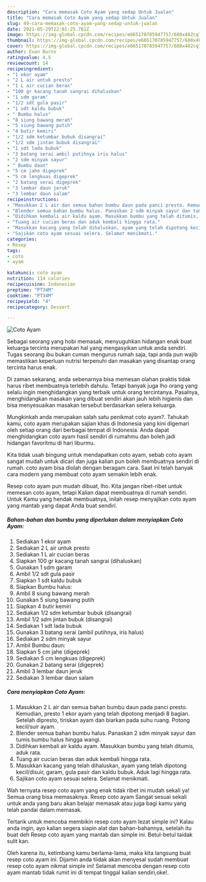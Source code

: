 ```yaml
---
description: "Cara memasak Coto Ayam yang sedap Untuk Jualan"
title: "Cara memasak Coto Ayam yang sedap Untuk Jualan"
slug: 49-cara-memasak-coto-ayam-yang-sedap-untuk-jualan
date: 2021-05-29T22:01:25.781Z
image: https://img-global.cpcdn.com/recipes/e665170785947757/680x482cq70/coto-ayam-foto-resep-utama.jpg
thumbnail: https://img-global.cpcdn.com/recipes/e665170785947757/680x482cq70/coto-ayam-foto-resep-utama.jpg
cover: https://img-global.cpcdn.com/recipes/e665170785947757/680x482cq70/coto-ayam-foto-resep-utama.jpg
author: Evan Burns
ratingvalue: 4.5
reviewcount: 14
recipeingredient:
- "1 ekor ayam"
- "2 L air untuk presto"
- "1 L air cucian beras"
- "100 gr kacang tanah sangrai dihaluskan"
- "1 sdm garam"
- "1/2 sdt gula pasir"
- "1 sdt kaldu bubuk"
- " Bumbu halus"
- "8 siung bawang merah"
- "5 siung bawang putih"
- "4 butir kemiri"
- "1/2 sdm ketumbar bubuk disangrai"
- "1/2 sdm jintan bubuk disangrai"
- "1 sdt lada bubuk"
- "3 batang serai ambil putihnya iris halus"
- "2 sdm minyak sayur"
- " Bumbu daun"
- "5 cm jahe digeprek"
- "5 cm lengkuas digeprek"
- "2 batang serai digeprek"
- "3 lembar daun jeruk"
- "3 lembar daun salam"
recipeinstructions:
- "Masukkan 2 L air dan semua bahan bumbu daun pada panci presto. Kemudian, presto 1 ekor ayam yang telah dipotong menjadi 8 bagian. Setelah dipresto, tiriskan ayam dan biarkan pada suhu ruang. Potong kecil/suir ayam."
- "Blender semua bahan bumbu halus. Panaskan 2 sdm minyak sayur dan tumis bumbu halus hingga wangi."
- "Didihkan kembali air kaldu ayam. Masukkan bumbu yang telah ditumis, aduk rata."
- "Tuang air cucian beras dan aduk kembali hingga rata."
- "Masukkan kacang yang telah dihaluskan, ayam yang telah dipotong kecil/disuir, garam, gula pasir dan kaldu bubuk. Aduk lagi hingga rata."
- "Sajikan coto ayam sesuai selera. Selamat menikmati."
categories:
- Resep
tags:
- coto
- ayam

katakunci: coto ayam 
nutrition: 114 calories
recipecuisine: Indonesian
preptime: "PT34M"
cooktime: "PT34M"
recipeyield: "4"
recipecategory: Dessert

---
```



![Coto Ayam](https://img-global.cpcdn.com/recipes/e665170785947757/680x482cq70/coto-ayam-foto-resep-utama.jpg)

Sebagai seorang yang hobi memasak, menyuguhkan hidangan enak buat keluarga tercinta merupakan hal yang mengasyikan untuk anda sendiri. Tugas seorang ibu bukan cuman mengurus rumah saja, tapi anda pun wajib memastikan keperluan nutrisi terpenuhi dan masakan yang disantap orang tercinta harus enak.

Di zaman  sekarang, anda sebenarnya bisa memesan olahan praktis tidak harus ribet membuatnya terlebih dahulu. Tetapi banyak juga lho orang yang selalu ingin menghidangkan yang terbaik untuk orang tercintanya. Pasalnya, menghidangkan masakan yang dibuat sendiri akan jauh lebih higienis dan bisa menyesuaikan masakan tersebut berdasarkan selera keluarga. 



Mungkinkah anda merupakan salah satu penikmat coto ayam?. Tahukah kamu, coto ayam merupakan sajian khas di Indonesia yang kini digemari oleh setiap orang dari berbagai tempat di Indonesia. Anda dapat menghidangkan coto ayam hasil sendiri di rumahmu dan boleh jadi hidangan favoritmu di hari liburmu.

Kita tidak usah bingung untuk mendapatkan coto ayam, sebab coto ayam sangat mudah untuk dicari dan juga kalian pun boleh membuatnya sendiri di rumah. coto ayam bisa diolah dengan beragam cara. Saat ini telah banyak cara modern yang membuat coto ayam semakin lebih enak.

Resep coto ayam pun mudah dibuat, lho. Kita jangan ribet-ribet untuk memesan coto ayam, tetapi Kalian dapat membuatnya di rumah sendiri. Untuk Kamu yang hendak membuatnya, inilah resep menyajikan coto ayam yang mantab yang dapat Anda buat sendiri.

<!--inarticleads1-->

##### Bahan-bahan dan bumbu yang diperlukan dalam menyiapkan Coto Ayam:

1. Sediakan 1 ekor ayam
1. Sediakan 2 L air untuk presto
1. Sediakan 1 L air cucian beras
1. Siapkan 100 gr kacang tanah sangrai (dihaluskan)
1. Gunakan 1 sdm garam
1. Ambil 1/2 sdt gula pasir
1. Siapkan 1 sdt kaldu bubuk
1. Siapkan  Bumbu halus:
1. Ambil 8 siung bawang merah
1. Gunakan 5 siung bawang putih
1. Siapkan 4 butir kemiri
1. Sediakan 1/2 sdm ketumbar bubuk (disangrai)
1. Ambil 1/2 sdm jintan bubuk (disangrai)
1. Sediakan 1 sdt lada bubuk
1. Gunakan 3 batang serai (ambil putihnya, iris halus)
1. Sediakan 2 sdm minyak sayur
1. Ambil  Bumbu daun:
1. Siapkan 5 cm jahe (digeprek)
1. Sediakan 5 cm lengkuas (digeprek)
1. Gunakan 2 batang serai (digeprek)
1. Ambil 3 lembar daun jeruk
1. Sediakan 3 lembar daun salam




<!--inarticleads2-->

##### Cara menyiapkan Coto Ayam:

1. Masukkan 2 L air dan semua bahan bumbu daun pada panci presto. Kemudian, presto 1 ekor ayam yang telah dipotong menjadi 8 bagian. Setelah dipresto, tiriskan ayam dan biarkan pada suhu ruang. Potong kecil/suir ayam.
1. Blender semua bahan bumbu halus. Panaskan 2 sdm minyak sayur dan tumis bumbu halus hingga wangi.
1. Didihkan kembali air kaldu ayam. Masukkan bumbu yang telah ditumis, aduk rata.
1. Tuang air cucian beras dan aduk kembali hingga rata.
1. Masukkan kacang yang telah dihaluskan, ayam yang telah dipotong kecil/disuir, garam, gula pasir dan kaldu bubuk. Aduk lagi hingga rata.
1. Sajikan coto ayam sesuai selera. Selamat menikmati.




Wah ternyata resep coto ayam yang enak tidak ribet ini mudah sekali ya! Semua orang bisa memasaknya. Resep coto ayam Sangat sesuai sekali untuk anda yang baru akan belajar memasak atau juga bagi kamu yang telah pandai dalam memasak.

Tertarik untuk mencoba membikin resep coto ayam lezat simple ini? Kalau anda ingin, ayo kalian segera siapin alat dan bahan-bahannya, setelah itu buat deh Resep coto ayam yang mantab dan simple ini. Betul-betul taidak sulit kan. 

Oleh karena itu, ketimbang kamu berlama-lama, maka kita langsung buat resep coto ayam ini. Dijamin anda tiidak akan menyesal sudah membuat resep coto ayam nikmat simple ini! Selamat mencoba dengan resep coto ayam mantab tidak rumit ini di tempat tinggal kalian sendiri,oke!.

